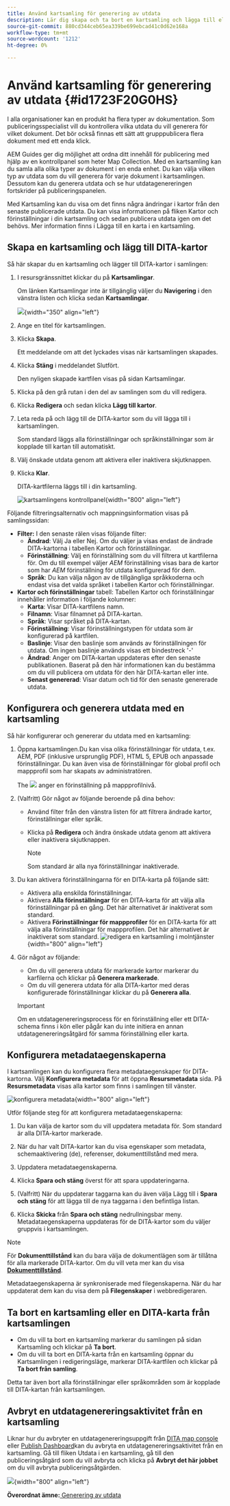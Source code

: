 ```yaml
---
title: Använd kartsamling för generering av utdata
description: Lär dig skapa och ta bort en kartsamling och lägga till eller ta bort en DITA-karta. Konfigurera, generera och avbryta en utdatagenereringsaktivitet från en kartsamling i AEM.
source-git-commit: 880cd344ceb65ea339be699ebcad41c0d62e168a
workflow-type: tm+mt
source-wordcount: '1212'
ht-degree: 0%

---
```


# Använd kartsamling för generering av utdata {#id1723F20G0HS}

I alla organisationer kan en produkt ha flera typer av dokumentation. Som publiceringsspecialist vill du kontrollera vilka utdata du vill generera för vilket dokument. Det bör också finnas ett sätt att grupppublicera flera dokument med ett enda klick.

AEM Guides ger dig möjlighet att ordna ditt innehåll för publicering med hjälp av en kontrollpanel som heter Map Collection. Med en kartsamling kan du samla alla olika typer av dokument i en enda enhet. Du kan välja vilken typ av utdata som du vill generera för varje dokument i kartsamlingen. Dessutom kan du generera utdata och se hur utdatagenereringen fortskrider på publiceringspanelen.

Med Kartsamling kan du visa om det finns några ändringar i kartor från den senaste publicerade utdata. Du kan visa informationen på fliken Kartor och förinställningar i din kartsamling och sedan publicera utdata igen om det behövs. Mer information finns i Lägga till en karta i en kartsamling.

## Skapa en kartsamling och lägg till DITA-kartor

Så här skapar du en kartsamling och lägger till DITA-kartor i samlingen:

1. I resursgränssnittet klickar du på **Kartsamlingar**.

   Om länken Kartsamlingar inte är tillgänglig väljer du **Navigering** i den vänstra listen och klicka sedan **Kartsamlingar**.

   ![](images/access-map-collection-left-rail.png){width="350" align="left"}

1. Ange en titel för kartsamlingen.
1. Klicka **Skapa**.

   Ett meddelande om att det lyckades visas när kartsamlingen skapades.

1. Klicka **Stäng** i meddelandet Slutfört.

   Den nyligen skapade kartfilen visas på sidan Kartsamlingar.

1. Klicka på den grå rutan i den del av samlingen som du vill redigera.
1. Klicka **Redigera** och sedan klicka **Lägg till kartor**.
1. Leta reda på och lägg till de DITA-kartor som du vill lägga till i kartsamlingen.

   Som standard läggs alla förinställningar och språkinställningar som är kopplade till kartan till automatiskt.

1. Välj önskade utdata genom att aktivera eller inaktivera skjutknappen.
1. Klicka **Klar**.

   DITA-kartfilerna läggs till i din kartsamling.

   ![kartsamlingens kontrollpanel](./images/map-collection-dashboard.png){width="800" align="left"}

Följande filtreringsalternativ och mappningsinformation visas på samlingssidan:

- **Filter:** I den senaste rälen visas följande filter:
   - **Ändrad**: Välj Ja eller Nej. Om du väljer ja visas endast de ändrade DITA-kartorna i tabellen Kartor och förinställningar.
   - **Förinställning**: Välj en förinställning som du vill filtrera ut kartfilerna för. Om du till exempel väljer *AEM* förinställning visas bara de kartor som har *AEM* förinställning för utdata konfigurerad för dem.
   - **Språk**: Du kan välja någon av de tillgängliga språkkoderna och endast visa det valda språket i tabellen Kartor och förinställningar.
- **Kartor och förinställningar** tabell: Tabellen Kartor och förinställningar innehåller information i följande kolumner:
   - **Karta**: Visar DITA-kartfilens namn.
   - **Filnamn**: Visar filnamnet på DITA-kartan.
   - **Språk**: Visar språket på DITA-kartan.
   - **Förinställning**: Visar förinställningstypen för utdata som är konfigurerad på kartfilen.
   - **Baslinje**: Visar den baslinje som används av förinställningen för utdata.  Om ingen baslinje används visas ett bindestreck &#39;-&#39;
   - **Ändrad**: Anger om DITA-kartan uppdateras efter den senaste publikationen. Baserat på den här informationen kan du bestämma om du vill publicera om utdata för den här DITA-kartan eller inte.
   - **Senast genererad**: Visar datum och tid för den senaste genererade utdata.

## Konfigurera och generera utdata med en kartsamling

Så här konfigurerar och genererar du utdata med en kartsamling:

1. Öppna kartsamlingen.Du kan visa olika förinställningar för utdata, t.ex. AEM, PDF (inklusive ursprunglig PDF), HTML 5, EPUB och anpassade förinställningar. Du kan även visa de förinställningar för global profil och mappprofil som har skapats av administratören.

   The ![](images/global-preset-icon.svg) anger en förinställning på mappprofilnivå.
1. \(Valfritt\) Gör något av följande beroende på dina behov:
   - Använd filter från den vänstra listen för att filtrera ändrade kartor, förinställningar eller språk.
   - Klicka på **Redigera** och ändra önskade utdata genom att aktivera eller inaktivera skjutknappen.



     >[!NOTE]
     >  
     > Som standard är alla nya förinställningar inaktiverade.

1. Du kan aktivera förinställningarna för en DITA-karta på följande sätt:

   - Aktivera alla enskilda förinställningar.
   - Aktivera **Alla förinställningar** för en DITA-karta för att välja alla förinställningar på en gång. Det här alternativet är inaktiverat som standard.
   - Aktivera **Förinställningar för mappprofiler** för en DITA-karta för att välja alla förinställningar för mappprofilen. Det här alternativet är inaktiverat som standard.
     ![redigera en kartsamling i molntjänster](images/edit-map-collection-cs.png){width="800" align="left"}



1. Gör något av följande:

   - Om du vill generera utdata för markerade kartor markerar du karfilerna och klickar på **Generera markerade**.
   - Om du vill generera utdata för alla DITA-kartor med deras konfigurerade förinställningar klickar du på **Generera alla**.

   >[!IMPORTANT]
   >
   > Om en utdatagenereringsprocess för en förinställning eller ett DITA-schema finns i kön eller pågår kan du inte initiera en annan utdatagenereringsåtgärd för samma förinställning eller karta.

## Konfigurera metadataegenskaperna

I kartsamlingen kan du konfigurera flera metadataegenskaper för DITA-kartorna. Välj **Konfigurera metadata**  för att öppna **Resursmetadata** sida. På **Resursmetadata** visas alla kartor som finns i samlingen till vänster.

![konfigurera metadata](images/map-collection-asset-metadata.png){width="800" align="left"}

Utför följande steg för att konfigurera metadataegenskaperna:

1. Du kan välja de kartor som du vill uppdatera metadata för. Som standard är alla DITA-kartor markerade.

1. När du har valt DITA-kartor kan du visa egenskaper som metadata, schemaaktivering (de), referenser, dokumenttillstånd med mera.

1. Uppdatera metadataegenskaperna.

1. Klicka **Spara och stäng** överst för att spara uppdateringarna.
1. (Valfritt) När du uppdaterar taggarna kan du även välja Lägg till i **Spara och stäng** för att lägga till de nya taggarna i den befintliga listan.
1. Klicka **Skicka** från **Spara och stäng** nedrullningsbar meny.
Metadataegenskaperna uppdateras för de DITA-kartor som du väljer gruppvis i kartsamlingen.

>[!NOTE]
> 
>För **Dokumenttillstånd** kan du bara välja de dokumentlägen som är tillåtna för alla markerade DITA-kartor. Om du vill veta mer kan du visa [**Dokumenttillstånd**](./web-editor-document-states.md).

Metadataegenskaperna är synkroniserade med filegenskaperna. När du har uppdaterat dem kan du visa dem på **Filegenskaper** i webbredigeraren.



## Ta bort en kartsamling eller en DITA-karta från kartsamlingen

- Om du vill ta bort en kartsamling markerar du samlingen på sidan Kartsamling och klickar på **Ta bort**.
- Om du vill ta bort en DITA-karta från en kartsamling öppnar du Kartsamlingen i redigeringsläge, markerar DITA-kartfilen och klickar på **Ta bort från samling**.

Detta tar även bort alla förinställningar eller språkområden som är kopplade till DITA-kartan från kartsamlingen.


## Avbryt en utdatagenereringsaktivitet från en kartsamling

Liknar hur du avbryter en utdatagenereringsuppgift från [DITA map console](generate-output-for-a-dita-map.md#id2061H100T5Z) eller [Publish Dashboard](generate-output-publish-dashboard.md#)kan du avbryta en utdatagenereringsaktivitet från en kartsamling. Gå till fliken Utdata i en kartsamling, gå till den publiceringsåtgärd som du vill avbryta och klicka på **Avbryt det här jobbet** om du vill avbryta publiceringsåtgärden.

![](images/cancel-publish-task-map-collection.png){width="800" align="left"}

**Överordnat ämne:**[ Generering av utdata](generate-output.md)
